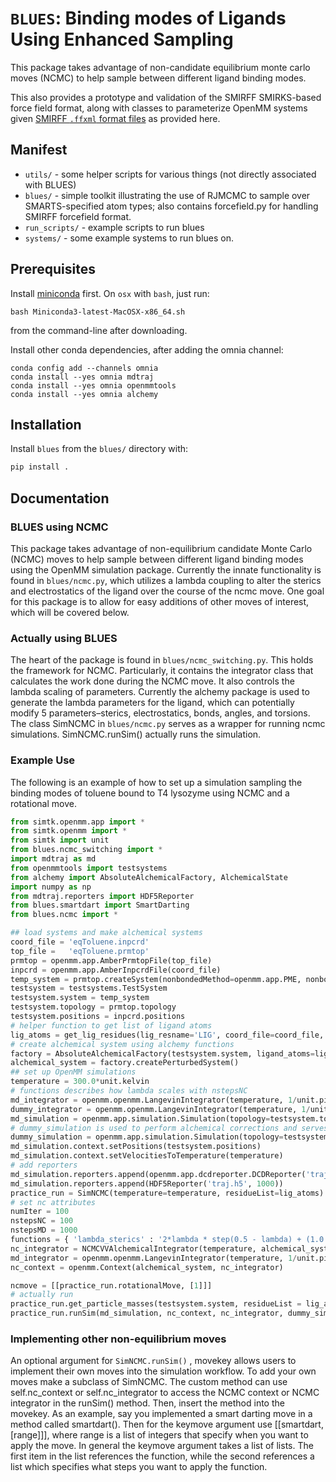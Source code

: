 # `BLUES`: Binding modes of Ligands Using Enhanced Sampling

This package takes advantage of non-candidate equilibrium monte carlo moves (NCMC) to help sample between different ligand binding modes.

This also provides a prototype and validation of the SMIRFF SMIRKS-based force field format, along with classes to parameterize OpenMM systems given [SMIRFF `.ffxml` format files](https://github.com/open-forcefield-group/smarty/blob/master/The-SMIRFF-force-field-format.md) as provided here.

## Manifest

* `utils/` - some helper scripts for various things (not directly associated with BLUES)
* `blues/` - simple toolkit illustrating the use of RJMCMC to sample over SMARTS-specified atom types; also contains forcefield.py for handling SMIRFF forcefield format.
* `run_scripts/` - example scripts to run blues
* `systems/` - some example systems to run blues on.

## Prerequisites

Install [miniconda](http://conda.pydata.org/miniconda.html) first. On `osx` with `bash`, just run:
```
bash Miniconda3-latest-MacOSX-x86_64.sh
```
from the command-line after downloading.

Install other conda dependencies, after adding the omnia channel:
```
conda config add --channels omnia
conda install --yes omnia mdtraj
conda install --yes omnia openmmtools
conda install --yes omnia alchemy
```


## Installation

Install `blues` from the `blues/` directory with:
```bash
pip install .
```

## Documentation

### BLUES using NCMC

This package takes advantage of non-equilibrium candidate Monte Carlo (NCMC) moves to help sample between different ligand binding modes using the OpenMM simulation package. Currently the innate functionality is found in `blues/ncmc.py`, which utilizes a lambda coupling to alter the sterics and electrostatics of the ligand over the course of the ncmc move. One goal for this package is to allow for easy additions of other moves of interest, which will be covered below.

### Actually using BLUES
The heart of the package is found in `blues/ncmc_switching.py`. This holds the framework for NCMC. Particularly, it contains the integrator class that calculates the work done during the NCMC move. It also controls the lambda scaling of parameters. Currently the alchemy package is used to generate the lambda parameters for the ligand, which can potentially modify 5 parameters–sterics, electrostatics, bonds, angles, and torsions. 
The class SimNCMC in `blues/ncmc.py` serves as a wrapper for running ncmc simulations. SimNCMC.runSim() actually runs the simulation.

### Example Use
The following is an example of how to set up a simulation sampling the binding modes of toluene bound to T4 lysozyme using NCMC and a rotational move.
```python
from simtk.openmm.app import *
from simtk.openmm import *
from simtk import unit
from blues.ncmc_switching import *
import mdtraj as md
from openmmtools import testsystems
from alchemy import AbsoluteAlchemicalFactory, AlchemicalState
import numpy as np
from mdtraj.reporters import HDF5Reporter
from blues.smartdart import SmartDarting
from blues.ncmc import *

## load systems and make alchemical systems
coord_file = 'eqToluene.inpcrd'
top_file =   'eqToluene.prmtop'
prmtop = openmm.app.AmberPrmtopFile(top_file)
inpcrd = openmm.app.AmberInpcrdFile(coord_file)
temp_system = prmtop.createSystem(nonbondedMethod=openmm.app.PME, nonbondedCutoff=1*unit.nanometer, constraints=openmm.app.HBonds)
testsystem = testsystems.TestSystem
testsystem.system = temp_system
testsystem.topology = prmtop.topology
testsystem.positions = inpcrd.positions
# helper function to get list of ligand atoms
lig_atoms = get_lig_residues(lig_resname='LIG', coord_file=coord_file, top_file=top_file)
# create alchemical system using alchemy functions
factory = AbsoluteAlchemicalFactory(testsystem.system, ligand_atoms=lig_atoms, annihilate_sterics=True, annihilate_electrostatics=True)
alchemical_system = factory.createPerturbedSystem()
## set up OpenMM simulations
temperature = 300.0*unit.kelvin
# functions describes how lambda scales with nstepsNC
md_integrator = openmm.openmm.LangevinIntegrator(temperature, 1/unit.picosecond, 0.002*unit.picoseconds)
dummy_integrator = openmm.openmm.LangevinIntegrator(temperature, 1/unit.picosecond, 0.002*unit.picoseconds)
md_simulation = openmm.app.simulation.Simulation(topology=testsystem.topology, system=testsystem.system, integrator=md_integrator)
# dummy_simulation is used to perform alchemical corrections and serves as a reporter for ncmc moves
dummy_simulation = openmm.app.simulation.Simulation(topology=testsystem.topology, system=testsystem.system, integrator=dummy_integrator)
md_simulation.context.setPositions(testsystem.positions)
md_simulation.context.setVelocitiesToTemperature(temperature)
# add reporters
md_simulation.reporters.append(openmm.app.dcdreporter.DCDReporter('traj.dcd', 1000))
md_simulation.reporters.append(HDF5Reporter('traj.h5', 1000))
practice_run = SimNCMC(temperature=temperature, residueList=lig_atoms)
# set nc attributes
numIter = 100
nstepsNC = 100
nstepsMD = 1000
functions = { 'lambda_sterics' : '2*lambda * step(0.5 - lambda) + (1.0 - step(0.5 - lambda))', 'lambda_electrostatics' : '2*(lambda - 0.5) * step(lambda - 0.5)' }
nc_integrator = NCMCVVAlchemicalIntegrator(temperature, alchemical_system, functions, nsteps=nstepsNC, direction='insert', timestep=0.001*unit.picoseconds)
md_integrator = openmm.openmm.LangevinIntegrator(temperature, 1/unit.picosecond, 0.002*unit.picoseconds)
nc_context = openmm.Context(alchemical_system, nc_integrator)

ncmove = [[practice_run.rotationalMove, [1]]]
# actually run
practice_run.get_particle_masses(testsystem.system, residueList = lig_atoms)
practice_run.runSim(md_simulation, nc_context, nc_integrator, dummy_simulation, movekey=ncmove, niter=numIter, nstepsNC=nstepsNC, nstepsMD=nstepsMD)


```




### Implementing other non-equilibrium moves
An optional argument for `SimNCMC.runSim()` , movekey allows users to implement their own moves into the simulation workflow. To add your own moves make a subclass of SimNCMC. The custom method can use self.nc_context or self.nc_integrator to access the NCMC context or NCMC integrator in the runSim() method. Then, insert the method into the movekey. As an example, say you implemented a smart darting move in a method called smartdart(). Then for the keymove argument use [[smartdart, [range]]], where range is a list of integers that specify when you want to apply the move. In general the keymove argument takes a list of lists. The first item in the list references the function, while the second references a list which specifies what steps you want to apply the function.


